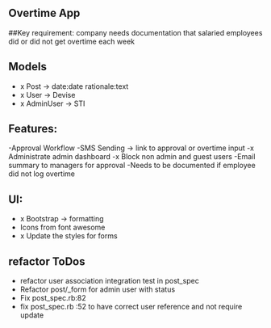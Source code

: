 ## Overtime App

##Key requirement: company needs documentation that salaried employees did or did not get overtime each week

## Models
- x Post -> date:date rationale:text
- x User -> Devise
- x AdminUser -> STI


## Features:
-Approval Workflow
-SMS Sending -> link to approval or overtime input
-x Administrate admin dashboard
-x Block non admin and guest users
-Email summary to managers for approval
-Needs to be documented if employee did not log overtime


## UI:
- x Bootstrap -> formatting
- Icons from font awesome
- x Update the styles for forms

## refactor ToDos
- refactor user association integration test in post_spec
- Refactor post/_form for admin user with status
- Fix post_spec.rb:82
- fix post_spec.rb :52 to have correct user reference and not require update